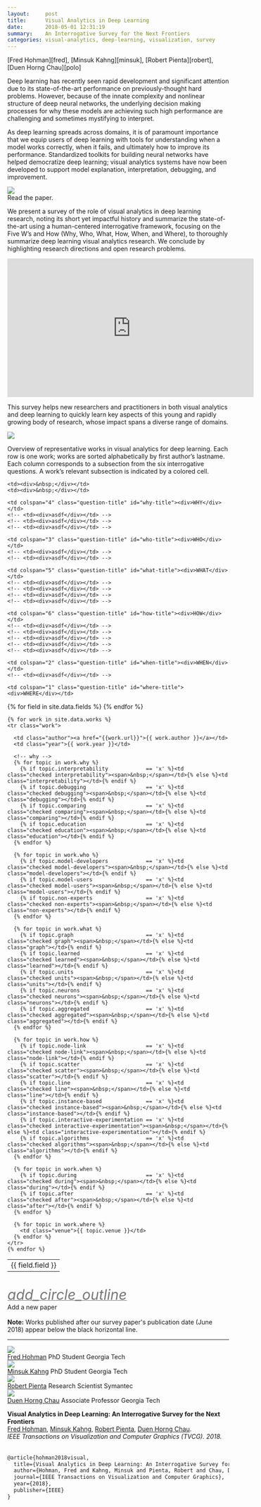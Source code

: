 ```yaml
---
layout:     post
title:      Visual Analytics in Deep Learning
date:       2018-05-01 12:31:19
summary:    An Interrogative Survey for the Next Frontiers
categories: visual-analytics, deep-learning, visualization, survey
---
```


<span class="names squeeze">
[Fred Hohman][fred], [Minsuk Kahng][minsuk], [Robert Pienta][robert], [Duen Horng Chau][polo]
<span>

<!-- <p class="test">asdf</p> -->

<p class="squeeze">
Deep learning has recently seen rapid development and significant attention due to its state-of-the-art performance on previously-thought hard problems.
However, because of the innate complexity and nonlinear structure of deep neural networks, the underlying decision making processes for why these models are achieving such high performance are challenging and sometimes mystifying to interpret.
</p>

<p class="squeeze">
As deep learning spreads across domains, it is of paramount importance that we equip users of deep learning with tools for understanding when a model works correctly, when it fails, and ultimately how to improve its performance. 
Standardized toolkits for building neural networks have helped democratize deep learning; visual analytics systems have now been developed to support model explanation, interpretation, debugging, and improvement.
</p>

<div class="material">
  <a href="https://arxiv.org/abs/1801.06889">
  <img src="images/paper.png">
  </a>
</div>
<div class="table-caption">
Read the paper.
</div>


<p class="squeeze">
We present a survey of the role of visual analytics in deep learning research, noting its short yet impactful history and summarize the state-of-the-art using a human-centered interrogative framework, focusing on the Five W’s and How (<span class="why">Why</span>, <span class="who">Who</span>, <span class="what">What</span>, <span class="how">How</span>, <span class="when">When</span>, and <span class="where">Where</span>), to thoroughly summarize deep learning visual analytics research.
We conclude by highlighting research directions and open research problems.
</p>

<div class="video-wrapper">
<iframe width="560" height="315" src="https://www.youtube.com/embed/TI_sXHt2d8s" frameborder="0" allow="autoplay; encrypted-media" allowfullscreen></iframe>
</div>

<p class="squeeze">
This survey helps new researchers and practitioners in both visual analytics and deep learning to quickly learn key aspects of this young and rapidly growing body of research, whose impact spans a diverse range of domains.
</p>

<div class="material">
  <img src="images/deepvis.png">
</div>

<p class="squeeze">
Overview of representative works in visual analytics for deep learning. Each row is one work; works are sorted alphabetically by first author’s lastname. Each column corresponds to a subsection from the six interrogative questions. A work’s relevant subsection is indicated by a colored cell.
</p>

<table>

  <tr class="top-row">

    <td><div>&nbsp;</div></td>
    <td><div>&nbsp;</div></td>

    <td colspan="4" class="question-title" id="why-title"><div>WHY</div></td>
    <!-- <td><div>asdf</div></td> -->
    <!-- <td><div>asdf</div></td> -->
    <!-- <td><div>asdf</div></td> -->

    <td colspan="3" class="question-title" id="who-title"><div>WHO</div></td>
    <!-- <td><div>asdf</div></td> -->
    <!-- <td><div>asdf</div></td> -->

    <td colspan="5" class="question-title" id="what-title"><div>WHAT</div></td>
    <!-- <td><div>asdf</div></td> -->
    <!-- <td><div>asdf</div></td> -->
    <!-- <td><div>asdf</div></td> -->
    <!-- <td><div>asdf</div></td> -->

    <td colspan="6" class="question-title" id="how-title"><div>HOW</div></td>
    <!-- <td><div>asdf</div></td> -->
    <!-- <td><div>asdf</div></td> -->
    <!-- <td><div>asdf</div></td> -->
    <!-- <td><div>asdf</div></td> -->
    <!-- <td><div>asdf</div></td> -->

    <td colspan="2" class="question-title" id="when-title"><div>WHEN</div></td>
    <!-- <td><div>asdf</div></td> -->

    <td colspan="1" class="question-title" id="where-title"><div>WHERE</div></td>

  </tr>

<!-- <tr class="bordered">&nbsp;</tr> -->

  <tr>
    {% for field in site.data.fields %}  
      <td class="rotate"><div><span>{{ field.field }}</span></div></td>
    {% endfor %}
  </tr>

    {% for work in site.data.works %}
    <tr class="work">

      <td class="author"><a href="{{work.url}}">{{ work.author }}</a></td>
      <td class="year">{{ work.year }}</td>

      <!-- why -->
      {% for topic in work.why %}
        {% if topic.interpretability            == 'x' %}<td class="checked interpretability"><span>&nbsp;</span></td>{% else %}<td class="interpretability"></td>{% endif %}
        {% if topic.debugging                   == 'x' %}<td class="checked debugging"><span>&nbsp;</span></td>{% else %}<td class="debugging"></td>{% endif %}
        {% if topic.comparing                   == 'x' %}<td class="checked comparing"><span>&nbsp;</span></td>{% else %}<td class="comparing"></td>{% endif %}
        {% if topic.education                   == 'x' %}<td class="checked education"><span>&nbsp;</span></td>{% else %}<td class="education"></td>{% endif %}
      {% endfor %}

      {% for topic in work.who %}
        {% if topic.model-developers            == 'x' %}<td class="checked model-developers"><span>&nbsp;</span></td>{% else %}<td class="model-developers"></td>{% endif %}
        {% if topic.model-users                 == 'x' %}<td class="checked model-users"><span>&nbsp;</span></td>{% else %}<td class="model-users"></td>{% endif %}
        {% if topic.non-experts                 == 'x' %}<td class="checked non-experts"><span>&nbsp;</span></td>{% else %}<td class="non-experts"></td>{% endif %}
      {% endfor %}

      {% for topic in work.what %}
        {% if topic.graph                       == 'x' %}<td class="checked graph"><span>&nbsp;</span></td>{% else %}<td class="graph"></td>{% endif %}
        {% if topic.learned                     == 'x' %}<td class="checked learned"><span>&nbsp;</span></td>{% else %}<td class="learned"></td>{% endif %}
        {% if topic.units                       == 'x' %}<td class="checked units"><span>&nbsp;</span></td>{% else %}<td class="units"></td>{% endif %}
        {% if topic.neurons                     == 'x' %}<td class="checked neurons"><span>&nbsp;</span></td>{% else %}<td class="neurons"></td>{% endif %}
        {% if topic.aggregated                  == 'x' %}<td class="checked aggregated"><span>&nbsp;</span></td>{% else %}<td class="aggregated"></td>{% endif %}
      {% endfor %}

      {% for topic in work.how %}
        {% if topic.node-link                   == 'x' %}<td class="checked node-link"><span>&nbsp;</span></td>{% else %}<td class="node-link"></td>{% endif %}
        {% if topic.scatter                     == 'x' %}<td class="checked scatter"><span>&nbsp;</span></td>{% else %}<td class="scatter"></td>{% endif %}
        {% if topic.line                        == 'x' %}<td class="checked line"><span>&nbsp;</span></td>{% else %}<td class="line"></td>{% endif %}
        {% if topic.instance-based              == 'x' %}<td class="checked instance-based"><span>&nbsp;</span></td>{% else %}<td class="instance-based"></td>{% endif %}
        {% if topic.interactive-experimentation == 'x' %}<td class="checked interactive-experimentation"><span>&nbsp;</span></td>{% else %}<td class="interactive-experimentation"></td>{% endif %}
        {% if topic.algorithms                  == 'x' %}<td class="checked algorithms"><span>&nbsp;</span></td>{% else %}<td class="algorithms"></td>{% endif %}
      {% endfor %}

      {% for topic in work.when %}
        {% if topic.during                      == 'x' %}<td class="checked during"><span>&nbsp;</span></td>{% else %}<td class="during"></td>{% endif %}
        {% if topic.after                       == 'x' %}<td class="checked after"><span>&nbsp;</span></td>{% else %}<td class="after"></td>{% endif %}
      {% endfor %}

      {% for topic in work.where %}
        <td class="venue">{{ topic.venue }}</td>
      {% endfor %}
    </tr>
    {% endfor %}

</table>

<div class="table-caption">
  <br>
  <a href="https://github.com/fredhohman/visual-analytics-in-deep-learning#add-a-new-work" style="color: #777777"><i class="material-icons" style="font-size: 32px !important;">add_circle_outline</i></a>
  <br>
  Add a new paper
  <br>
  <br>
  <span class="submission-message"><b>Note:</b> Works published after our survey paper's publication date (June 2018) appear below the black horizontal line.</span>
</div>

<hr>

<div class="person-wrapper">

  <div class="person">
    <div class="image-cropper">
      <a href="https://fredhohman.com">
        <img src="images/fred.jpg" class="rounded" />
      </a>
    </div>
    <a href="https://fredhohman.com">Fred Hohman</a>
    <span class="person-description small">PhD Student</span>
    <span class="person-description small">Georgia Tech</span>
  </div>

  <div class="person">
    <div class="image-cropper">
      <a href="https://minsuk.com">
        <img src="images/kahng.jpg" class="rounded"/>
      </a>
    </div>
    <a href="https://minsuk.com">Minsuk Kahng</a>
    <span class="person-description small">PhD Student</span>
    <span class="person-description small">Georgia Tech</span>
  </div>

  <div class="person">
    <div class="image-cropper">
      <a href="http://spicy.bike/">
        <img src="images/pientars.png" class="rounded"/>
      </a>
    </div>
    <a href="http://spicy.bike/">Robert Pienta</a>
    <span class="person-description small">Research Scientist</span>
    <span class="person-description small">Symantec</span>
  </div>

  <div class="person">
    <div class="image-cropper">
      <a href="https://www.cc.gatech.edu/~dchau/">
        <img src="images/polo.jpg" class="rounded"/>
      </a>
    </div>
    <a href="https://www.cc.gatech.edu/~dchau/">Duen Horng Chau</a>
    <span class="person-description small">Associate Professor</span>
    <span class="person-description small">Georgia Tech</span>
  </div>

</div>

**Visual Analytics in Deep Learning: An Interrogative Survey for the Next Frontiers**  
[Fred Hohman][fred], [Minsuk Kahng][minsuk], [Robert Pienta][robert], [Duen Horng Chau][polo].  
*IEEE Transactions on Visualization and Computer Graphics (TVCG). 2018.*  

<div style="height:5px"></div>

```latex
@article{hohman2018visual,
  title={Visual Analytics in Deep Learning: An Interrogative Survey for the Next Frontiers},
  author={Hohman, Fred and Kahng, Minsuk and Pienta, Robert and Chau, Duen Horng},
  journal={IEEE Transactions on Visualization and Computer Graphics},
  year={2018},
  publisher={IEEE}
}
```

<!-- Markdown footnotes are supported, and they look great! Simply put e.g. `[^1]` where you want the footnote to appear,[^1] and then add -->
<!-- the reference at the end of your markdown. -->
<!-- <blockquote>
  <p>
    Perfection is achieved, not when there is nothing more to add, but when there is nothing left to take away.
  </p>
  <footer><cite title="Antoine de Saint-Exupéry">Antoine de Saint-Exupéry</cite></footer>
</blockquote> -->


<!-- --- -->

<!-- [^1]: Important information that may distract from the main text can go in footnotes. -->

[fred]: https://fredhohman.com "Fred Hohman."
[minsuk]: https://minsuk.com/ "Minsuk Kahng."
[robert]: http://spicy.bike/ "Robert Pienta."
[polo]: https://www.cc.gatech.edu/~dchau/ "Polo Chau."